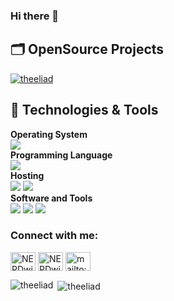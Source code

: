 ### Hi there 👋

## 🗂️ OpenSource Projects

<a href="https://github.com/theeliad/Geospatial_Weather_App">
  <img align="center" src="https://github-readme-stats.vercel.app/api/pin/?username=theeliad&repo=Geospatial_Weather_App&show_icons=true" alt="theeliad" />
</a>


## 🔧 Technologies & Tools

**Operating System**<br>
![](https://img.shields.io/badge/-Windows-informational?style=flat&logo=windows&logoColor=white&color=0078D6)
<br>
**Programming Language**<br>
![](https://img.shields.io/badge/-Python-informational?style=flat&logo=python&logoColor=white&color=3776AB)
<br>
**Hosting**<br>
![](https://img.shields.io/badge/-Streamlit_Cloud-informational?style=flat&logo=streamlit&logoColor=red&color=000000)
![](https://img.shields.io/badge/-Github_Pages-informational?style=flat&logo=github&logoColor=white&color=222222)
<br>
**Software and Tools**<br>
![](https://img.shields.io/badge/-Git-informational?style=flat&logo=git&logoColor=white&color=F05032)
![](https://img.shields.io/badge/-Pycharm?style=flat&logo=Pycharm&logoColor=white&color=282829)
![](https://img.shields.io/badge/-PostgreSQL-informational?style=flat&logo=postgresql&logoColor=white&color=4169E1)

<p align="left"> 
<h3 align="left">Connect with me:</h3>
<a href="https://twitter.com/NERDwithSWAGGER" target="blank"><img align="center" src="https://cdn.jsdelivr.net/npm/simple-icons@3.0.1/icons/twitter.svg" alt="NERDwithSWAGGER" height="30" width="40" /></a>
<a href="https://www.linkedin.com/in/eli-p-96312163/" target="blank"><img align="center" src="https://cdn.jsdelivr.net/npm/simple-icons@3.0.1/icons/linkedin.svg" alt="NERDwithSWAGGER" height="30" width="40" /></a>
<a href="mailto:policapee@gmail.com" target="blank"><img align="center" src="https://cdn.jsdelivr.net/npm/simple-icons@3.0.1/icons/gmail.svg" alt="mailto:policapee@gmail.com" height="30" width="40" /></a>
</p>

<p><img align="left" src="https://github-readme-stats.vercel.app/api/top-langs/?username=theeliad&layout=compact" alt="theeliad" /></p>

<p>&nbsp;<img align="center" src="https://github-readme-stats.vercel.app/api?username=theeliad&show_icons=true" alt="theeliad" /></p>

<!--
**theeliad/theeliad** is a ✨ _special_ ✨ repository because its `README.md` (this file) appears on your GitHub profile.

Here are some ideas to get you started:

- 🔭 I’m currently working on ...
- 🌱 I’m currently learning ...
- 👯 I’m looking to collaborate on ...
- 🤔 I’m looking for help with ...
- 💬 Ask me about ...
- 📫 How to reach me: ...
- 😄 Pronouns: ...
- ⚡ Fun fact: ...
-->
